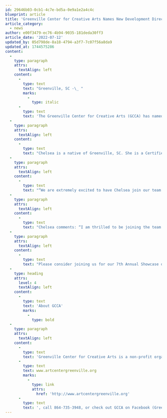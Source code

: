 ```yaml
---
id: 29646b03-0cb1-4c7e-bd5a-0e9a1e2a4c4c
blueprint: article
title: 'Greenville Center for Creative Arts Names New Development Director'
article_category:
  - news
author: e00f3479-ec76-4b94-9035-181deda30ff3
article_date: '2022-07-12'
updated_by: 05d798de-8a18-4794-a3f7-7c07f56a8da9
updated_at: 1744575286
content:
  -
    type: paragraph
    attrs:
      textAlign: left
    content:
      -
        type: text
        text: "Greenville, SC -\_ "
        marks:
          -
            type: italic
      -
        type: text
        text: 'The Greenville Center for Creative Arts (GCCA) has named Chelsea Rudisill as its next Development Director. As the newest member of the GCCA team, Chelsea brings extensive experience providing strategic direction and generating funds to support and sustain high-impact nonprofit organizations.'
  -
    type: paragraph
    attrs:
      textAlign: left
    content:
      -
        type: text
        text: "Chelsea is a native of Greenville, SC. She is a Certified Fund Raising Executive and has previously held development positions at the Peace Center in Greenville, Asheville Art Museum in Asheville, NC, and Richland Library in Columbia, SC. She holds a bachelor's degree in Public Policy from Duke University and a master's degree in Arts Administration from Winthrop University. Chelsea is an active member of the Association of Fundraising Professionals and served as a 2020 and 2021 committee member for AFP Global's Women's Impact Initiative."
  -
    type: paragraph
    attrs:
      textAlign: left
    content:
      -
        type: text
        text: "“We are extremely excited to have Chelsea join our team. Her fundraising and grant writing experience, coupled with her interest in the arts, makes her a tremendous asset,” explains Jess Burgess, GCCA’s CEO. “GCCA works tirelessly to bring high-quality accessible arts experiences and education to the community of Greenville. Chelsea’s expertise will help the organization develop a funding model that supports our mission and programs to continue to make a lasting impact for Upstate South Carolina.”\_"
  -
    type: paragraph
    attrs:
      textAlign: left
    content:
      -
        type: text
        text: "Chelsea comments: “I am thrilled to be joining the team at Greenville Center for Creative Arts and look forward to helping build sustainable support to strengthen visual arts engagement and provide resources for emerging artists.”\_"
  -
    type: paragraph
    attrs:
      textAlign: left
    content:
      -
        type: text
        text: "Please consider joining us for our 7th Annual Showcase on Friday, August 5, 2022, from 6-9 PM, and greet Chelsea to welcome her to our team.\_"
  -
    type: heading
    attrs:
      level: 4
      textAlign: left
    content:
      -
        type: text
        text: 'About GCCA'
        marks:
          -
            type: bold
  -
    type: paragraph
    attrs:
      textAlign: left
    content:
      -
        type: text
        text: 'Greenville Center for Creative Arts is a non-profit organization that aims to enrich the cultural fabric of the community through visual arts promotion, education, and inspiration. For more information, visit '
      -
        type: text
        text: www.artcentergreenville.org
        marks:
          -
            type: link
            attrs:
              href: 'http://www.artcentergreenville.org'
      -
        type: text
        text: ', call 864-735-3948, or check out GCCA on Facebook (Greenville Center for Creative Arts) & Instagram (@artcentergvl).'
---
```

